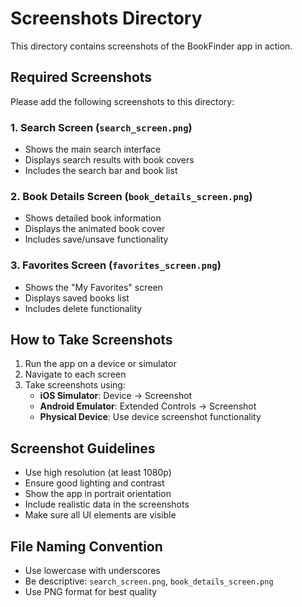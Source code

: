 # Screenshots Directory

This directory contains screenshots of the BookFinder app in action.

## Required Screenshots

Please add the following screenshots to this directory:

### 1. Search Screen (`search_screen.png`)
- Shows the main search interface
- Displays search results with book covers
- Includes the search bar and book list

### 2. Book Details Screen (`book_details_screen.png`)
- Shows detailed book information
- Displays the animated book cover
- Includes save/unsave functionality

### 3. Favorites Screen (`favorites_screen.png`)
- Shows the "My Favorites" screen
- Displays saved books list
- Includes delete functionality

## How to Take Screenshots

1. Run the app on a device or simulator
2. Navigate to each screen
3. Take screenshots using:
   - **iOS Simulator**: Device → Screenshot
   - **Android Emulator**: Extended Controls → Screenshot
   - **Physical Device**: Use device screenshot functionality

## Screenshot Guidelines

- Use high resolution (at least 1080p)
- Ensure good lighting and contrast
- Show the app in portrait orientation
- Include realistic data in the screenshots
- Make sure all UI elements are visible

## File Naming Convention

- Use lowercase with underscores
- Be descriptive: `search_screen.png`, `book_details_screen.png`
- Use PNG format for best quality
